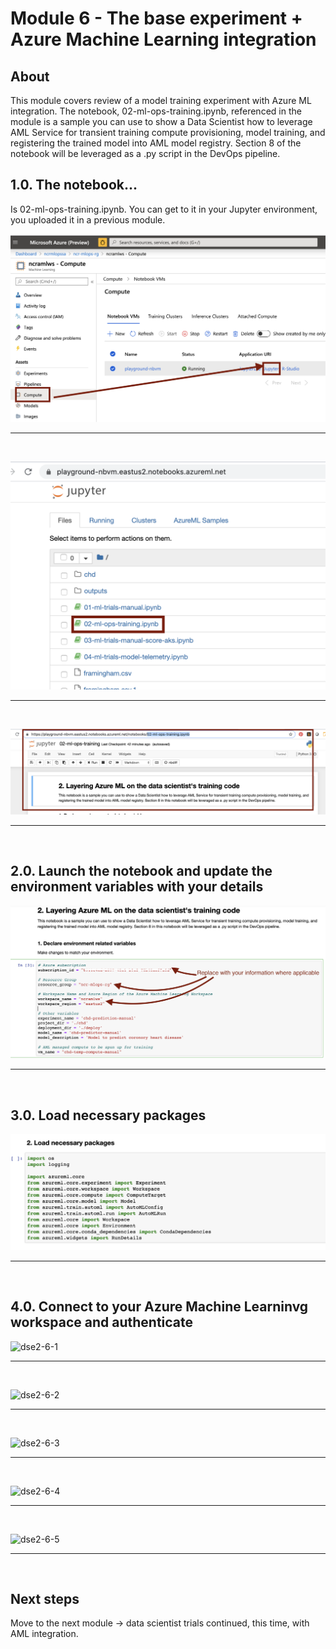 # Module 6 - The base experiment + Azure Machine Learning integration

## About
This module covers review of a model training experiment with Azure ML integration. The notebook, 02-ml-ops-training.ipynb, referenced in the module is a sample you can use to show a Data Scientist how to leverage AML Service for transient training compute provisioning, model training, and registering the trained model into AML model registry. Section 8 of the notebook will be leveraged as a .py script in the DevOps pipeline.

## 1.0. The notebook...
Is 02-ml-ops-training.ipynb.  You can get to it in your Jupyter environment, you uploaded it in a previous module.

![dse2-1](../images/0001-ds-aml-00-1.png)
<br>
<hr>
<br>

![dse2-2](../images/0001-ds-aml-00-2.png)
<br>
<hr>
<br>

![dse2-3](../images/0001-ds-aml-00-3.png)
<br>
<hr>
<br>

## 2.0. Launch the notebook and update the environment variables with your details

![dse2-4](../images/0001-ds-aml-01.png)
<br>
<hr>
<br>

## 3.0. Load necessary packages

![dse2-5](../images/0001-ds-aml-02.png)
<br>
<hr>
<br>

## 4.0. Connect to your Azure Machine Learninvg workspace and authenticate

![dse2-6-1](../images/0001-ds-aml-03-1.png)
<br>
<hr>
<br>

![dse2-6-2](../images/0001-ds-aml-03-2.png)
<br>
<hr>
<br>

![dse2-6-3](../images/0001-ds-aml-03-3.png)
<br>
<hr>
<br>

![dse2-6-4](../images/0001-ds-aml-03-4.png)
<br>
<hr>
<br>

![dse2-6-5](../images/0001-ds-aml-03-5.png)
<br>
<hr>
<br>

## Next steps
Move to the next module -> data scientist trials continued, this time, with AML integration.




